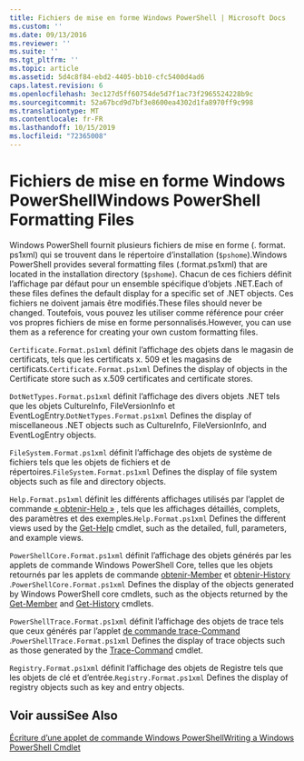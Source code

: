 ```yaml
---
title: Fichiers de mise en forme Windows PowerShell | Microsoft Docs
ms.custom: ''
ms.date: 09/13/2016
ms.reviewer: ''
ms.suite: ''
ms.tgt_pltfrm: ''
ms.topic: article
ms.assetid: 5d4c8f84-ebd2-4405-bb10-cfc5400d4ad6
caps.latest.revision: 6
ms.openlocfilehash: 3ec127d5ff60754de5d7f1ac73f2965524228b9c
ms.sourcegitcommit: 52a67bcd9d7bf3e8600ea4302d1fa8970ff9c998
ms.translationtype: MT
ms.contentlocale: fr-FR
ms.lasthandoff: 10/15/2019
ms.locfileid: "72365008"
---
```

# <a name="windows-powershell-formatting-files"></a><span data-ttu-id="16bc9-102">Fichiers de mise en forme Windows PowerShell</span><span class="sxs-lookup"><span data-stu-id="16bc9-102">Windows PowerShell Formatting Files</span></span>

<span data-ttu-id="16bc9-103">Windows PowerShell fournit plusieurs fichiers de mise en forme (. format. ps1xml) qui se trouvent dans le répertoire d’installation (`$pshome`).</span><span class="sxs-lookup"><span data-stu-id="16bc9-103">Windows PowerShell provides several formatting files (.format.ps1xml) that are located in the installation directory (`$pshome`).</span></span> <span data-ttu-id="16bc9-104">Chacun de ces fichiers définit l’affichage par défaut pour un ensemble spécifique d’objets .NET.</span><span class="sxs-lookup"><span data-stu-id="16bc9-104">Each of these files defines the default display for a specific set of .NET objects.</span></span> <span data-ttu-id="16bc9-105">Ces fichiers ne doivent jamais être modifiés.</span><span class="sxs-lookup"><span data-stu-id="16bc9-105">These files should never be changed.</span></span> <span data-ttu-id="16bc9-106">Toutefois, vous pouvez les utiliser comme référence pour créer vos propres fichiers de mise en forme personnalisés.</span><span class="sxs-lookup"><span data-stu-id="16bc9-106">However, you can use them as a reference for creating your own custom formatting files.</span></span>

<span data-ttu-id="16bc9-107">`Certificate.Format.ps1xml` définit l’affichage des objets dans le magasin de certificats, tels que les certificats x. 509 et les magasins de certificats.</span><span class="sxs-lookup"><span data-stu-id="16bc9-107">`Certificate.Format.ps1xml` Defines the display of objects in the Certificate store such as x.509 certificates and certificate stores.</span></span>

<span data-ttu-id="16bc9-108">`DotNetTypes.Format.ps1xml` définit l’affichage des divers objets .NET tels que les objets CultureInfo, FileVersionInfo et EventLogEntry.</span><span class="sxs-lookup"><span data-stu-id="16bc9-108">`DotNetTypes.Format.ps1xml` Defines the display of miscellaneous .NET objects such as CultureInfo, FileVersionInfo, and EventLogEntry objects.</span></span>

<span data-ttu-id="16bc9-109">`FileSystem.Format.ps1xml` définit l’affichage des objets de système de fichiers tels que les objets de fichiers et de répertoires.</span><span class="sxs-lookup"><span data-stu-id="16bc9-109">`FileSystem.Format.ps1xml` Defines the display of file system objects such as file and directory objects.</span></span>

<span data-ttu-id="16bc9-110">`Help.Format.ps1xml` définit les différents affichages utilisés par l’applet de commande [« obtenir-Help »](/powershell/module/Microsoft.PowerShell.Core/Get-Help) , tels que les affichages détaillés, complets, des paramètres et des exemples.</span><span class="sxs-lookup"><span data-stu-id="16bc9-110">`Help.Format.ps1xml` Defines the different views used by the [Get-Help](/powershell/module/Microsoft.PowerShell.Core/Get-Help) cmdlet, such as the detailed, full, parameters, and example views.</span></span>

<span data-ttu-id="16bc9-111">`PowerShellCore.Format.ps1xml` définit l’affichage des objets générés par les applets de commande Windows PowerShell Core, telles que les objets retournés par les applets de commande [obtenir-Member](/powershell/module/Microsoft.PowerShell.Utility/Get-Member) et [obtenir-History](/powershell/module/Microsoft.PowerShell.Core/Get-History) .</span><span class="sxs-lookup"><span data-stu-id="16bc9-111">`PowerShellCore.Format.ps1xml` Defines the display of the objects generated by Windows PowerShell core cmdlets, such as the objects returned by the [Get-Member](/powershell/module/Microsoft.PowerShell.Utility/Get-Member) and [Get-History](/powershell/module/Microsoft.PowerShell.Core/Get-History) cmdlets.</span></span>

<span data-ttu-id="16bc9-112">`PowerShellTrace.Format.ps1xml` définit l’affichage des objets de trace tels que ceux générés par l’applet [de commande trace-Command](/powershell/module/Microsoft.PowerShell.Utility/Trace-Command) .</span><span class="sxs-lookup"><span data-stu-id="16bc9-112">`PowerShellTrace.Format.ps1xml` Defines the display of trace objects such as those generated by the [Trace-Command](/powershell/module/Microsoft.PowerShell.Utility/Trace-Command) cmdlet.</span></span>

<span data-ttu-id="16bc9-113">`Registry.Format.ps1xml` définit l’affichage des objets de Registre tels que les objets de clé et d’entrée.</span><span class="sxs-lookup"><span data-stu-id="16bc9-113">`Registry.Format.ps1xml` Defines the display of registry objects such as key and entry objects.</span></span>

## <a name="see-also"></a><span data-ttu-id="16bc9-114">Voir aussi</span><span class="sxs-lookup"><span data-stu-id="16bc9-114">See Also</span></span>

[<span data-ttu-id="16bc9-115">Écriture d’une applet de commande Windows PowerShell</span><span class="sxs-lookup"><span data-stu-id="16bc9-115">Writing a Windows PowerShell Cmdlet</span></span>](../cmdlet/writing-a-windows-powershell-cmdlet.md)
